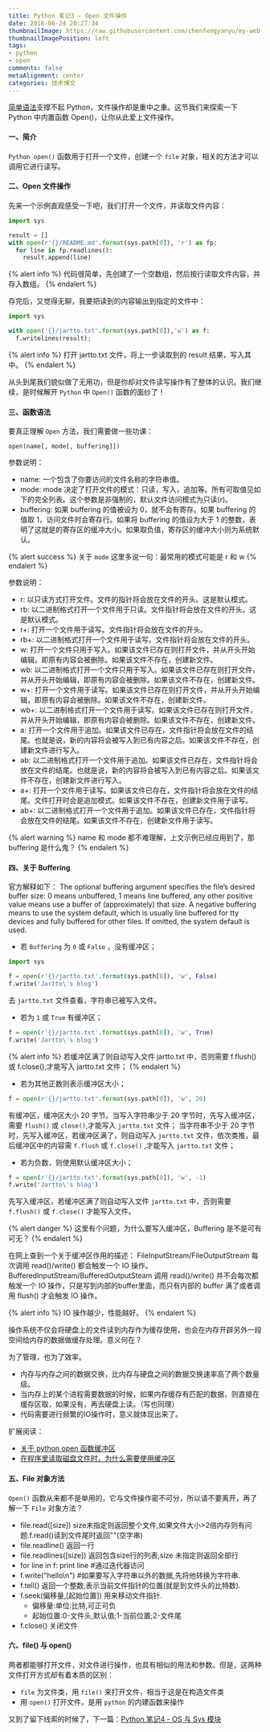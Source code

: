 ```yaml
---
title: Python 笔记3 - Open 文件操作
date: 2018-06-24 20:27:34
thumbnailImage: https://raw.githubusercontent.com/chenfengyanyu/my-web-accumulation/master/images/python1.png
thumbnailImagePosition: left
tags: 
- python
- open
comments: false
metaAlignment: center
categories: 技术博文
---
```

[简单语法](http://jartto.wang/2018/06/12/learn-python-2/)支撑不起 Python，文件操作却是重中之重。这节我们来探索一下 Python 中内置函数 Open()，让你从此爱上文件操作。
<!-- more -->
#### 一、简介
`Python open()` 函数用于打开一个文件，创建一个 `file` 对象，相关的方法才可以调用它进行读写。

#### 二、Open 文件操作
先来一个示例直观感受一下吧，我们打开一个文件，并读取文件内容：
```python
import sys

result = []
with open(r'{}/README.md'.format(sys.path[0]), 'r') as fp:
  for line in fp.readlines():
    result.append(line)
```

{% alert info %}
代码很简单，先创建了一个空数组，然后按行读取文件内容，并存入数组。
{% endalert %}

存完后，又觉得无聊，我要把读到的内容输出到指定的文件中：
```python
import sys

with open('{}/jartto.txt'.format(sys.path[0]),'w') as f:
  f.writelines(result);
```
{% alert info %}
打开 jartto.txt 文件，将上一步读取到的 result 结果，写入其中。
{% endalert %}

从头到尾我们貌似做了无用功，但是你却对文件读写操作有了整体的认识。我们继续，是时候解开 `Python` 中 `Open()` 函数的面纱了！

#### 三、函数语法
要真正理解 `Open` 方法，我们需要做一些功课：
```
open(name[, mode[, buffering]])
```
参数说明：
- name: 一个包含了你要访问的文件名称的字符串值。
- mode: mode 决定了打开文件的模式：只读，写入，追加等。所有可取值见如下的完全列表。这个参数是非强制的，默认文件访问模式为只读(r)。
- buffering: 如果 buffering 的值被设为 0，就不会有寄存。如果 buffering 的值取 1，访问文件时会寄存行。如果将 buffering 的值设为大于 1 的整数，表明了这就是的寄存区的缓冲大小。如果取负值，寄存区的缓冲大小则为系统默认。

{% alert success %}
关于 `mode` 这里多说一句：最常用的模式可能是 r 和 w
{% endalert %}

参数说明：
- r: 以只读方式打开文件。文件的指针将会放在文件的开头。这是默认模式。
- rb: 以二进制格式打开一个文件用于只读。文件指针将会放在文件的开头。这是默认模式。
- r+: 打开一个文件用于读写。文件指针将会放在文件的开头。
- rb+: 以二进制格式打开一个文件用于读写。文件指针将会放在文件的开头。
- w: 打开一个文件只用于写入。如果该文件已存在则打开文件，并从开头开始编辑，即原有内容会被删除。如果该文件不存在，创建新文件。
- wb: 以二进制格式打开一个文件只用于写入。如果该文件已存在则打开文件，并从开头开始编辑，即原有内容会被删除。如果该文件不存在，创建新文件。
- w+: 打开一个文件用于读写。如果该文件已存在则打开文件，并从开头开始编辑，即原有内容会被删除。如果该文件不存在，创建新文件。
- wb+: 以二进制格式打开一个文件用于读写。如果该文件已存在则打开文件，并从开头开始编辑，即原有内容会被删除。如果该文件不存在，创建新文件。
- a: 打开一个文件用于追加。如果该文件已存在，文件指针将会放在文件的结尾。也就是说，新的内容将会被写入到已有内容之后。如果该文件不存在，创建新文件进行写入。
- ab: 以二进制格式打开一个文件用于追加。如果该文件已存在，文件指针将会放在文件的结尾。也就是说，新的内容将会被写入到已有内容之后。如果该文件不存在，创建新文件进行写入。
- a+: 打开一个文件用于读写。如果该文件已存在，文件指针将会放在文件的结尾。文件打开时会是追加模式。如果该文件不存在，创建新文件用于读写。
- ab+: 以二进制格式打开一个文件用于追加。如果该文件已存在，文件指针将会放在文件的结尾。如果该文件不存在，创建新文件用于读写。

{% alert warning %}
name 和 mode 都不难理解，上文示例已经应用到了，那 buffering 是什么鬼？
{% endalert %}

#### 四、关于 Buffering
官方解释如下：
The optional buffering argument specifies the file’s desired buffer size: 0 means unbuffered, 1 means line buffered, any other positive value means use a buffer of (approximately) that size. A negative buffering means to use the system default, which is usually line buffered for tty devices and fully buffered for other files. If omitted, the system default is used.

- 若 `Buffering` 为 `0` 或 `False` ，没有缓冲区；
```python
import sys

f = open(r'{}/jartto.txt'.format(sys.path[0]), 'w', False)
f.write('Jartto\'s blog') 
```
  去 `jartto.txt` 文件查看，字符串已被写入文件。

- 若为 `1` 或 `True` 有缓冲区；
```python
f = open(r'{}/jartto.txt'.format(sys.path[0]), 'w', True) 
f.write('Jartto\'s blog')  
```
  {% alert info %}
  若缓冲区满了则自动写入文件 jartto.txt 中，否则需要 f.flush() 或 f.close(),才能写入 jartto.txt 文件；
  {% endalert %}


- 若为其他正数则表示缓冲区大小； 
```python
f = open(r'{}/jartto.txt'.format(sys.path[0]), 'w', 20) 
```

  有缓冲区，缓冲区大小 20 字节。当写入字符串少于 20 字节时，先写入缓冲区，需要 `flush()` 或 `close()`,才能写入 `jartto.txt` 文件； 
  当字符串不少于 20 字节时，先写入缓冲区，若缓冲区满了，则自动写入 `jartto.txt` 文件，依次类推，最后缓冲区中的内容需 `f.flush` 或 `f.close()` ,才能写入 `jartto.txt` 文件；

- 若为负数，则使用默认缓冲区大小； 
```python
f = open(r'{}/jartto.txt'.format(sys.path[0]), 'w', -1) 
f.write('Jartto\'s blog') 
```
  先写入缓冲区，若缓冲区满了则自动写入文件 `jartto.txt` 中，否则需要 `f.flush()` 或 `f.close()` 才能写入文件。

{% alert danger %}
这里有个问题，为什么要写入缓冲区，Buffering 是不是可有可无？
{% endalert %}

在网上查到一个关于缓冲区作用的描述：
FileInputStream/FileOutputStream 每次调用 read()/write() 都会触发一个 IO 操作。
BufferedInputStream/BufferedOutputSteam 调用 read()/write() 并不会每次都触发一个 IO 操作，只是写到内部的buffer里面，而只有内部的 buffer 满了或者调用 flush() 才会触发 IO 操作。

{% alert info %}
IO 操作越少，性能越好。
{% endalert %}

操作系统不仅会将硬盘上的文件读到内存作为缓存使用，也会在内存开辟另外一段空间给内存的数据做缓存处理。意义何在？

为了管理，也为了效率。
- 内存与内存之间的数据交换，比内存与硬盘之间的数据交换速率高了两个数量级。
- 当内存上的某个进程需要数据的时候，如果内存缓存有匹配的数据，则直接在缓存区取，如果没有，再去硬盘上读。（写也同理）
- 代码需要进行频繁的IO操作时，意义就体现出来了。

扩展阅读：
- [关于 python open 函数缓冲区](https://blog.csdn.net/u011878795/article/details/52194644)
- [在程序里读取磁盘文件时，为什么需要使用缓冲区](https://segmentfault.com/q/1010000004947600)

#### 五、File 对象方法
`Open()` 函数从来都不是单用的，它与文件操作密不可分，所以请不要离开，再了解一下 `File` 对象方法？
- file.read([size]) size未指定则返回整个文件,如果文件大小>2倍内存则有问题.f.read()读到文件尾时返回""(空字串)
- file.readline() 返回一行
- file.readlines([size]) 返回包含size行的列表,size 未指定则返回全部行
- for line in f: print line #通过迭代器访问
- f.write("hello\n") #如果要写入字符串以外的数据,先将他转换为字符串.
- f.tell() 返回一个整数,表示当前文件指针的位置(就是到文件头的比特数).
- f.seek(偏移量,[起始位置]) 用来移动文件指针.
  - 偏移量:单位:比特,可正可负
  - 起始位置:0-文件头,默认值;1-当前位置;2-文件尾
- f.close() 关闭文件

#### 六、file() 与 open()
两者都能够打开文件，对文件进行操作，也具有相似的用法和参数。但是，这两种文件打开方式却有着本质的区别：
- `file` 为文件类，用 `file()` 来打开文件，相当于这是在构造文件类
- 用 `open()` 打开文件，是用 `python` 的内建函数来操作

又到了留下线索的时候了，下一篇：[Python 笔记4 - OS 与 Sys 模块](#)